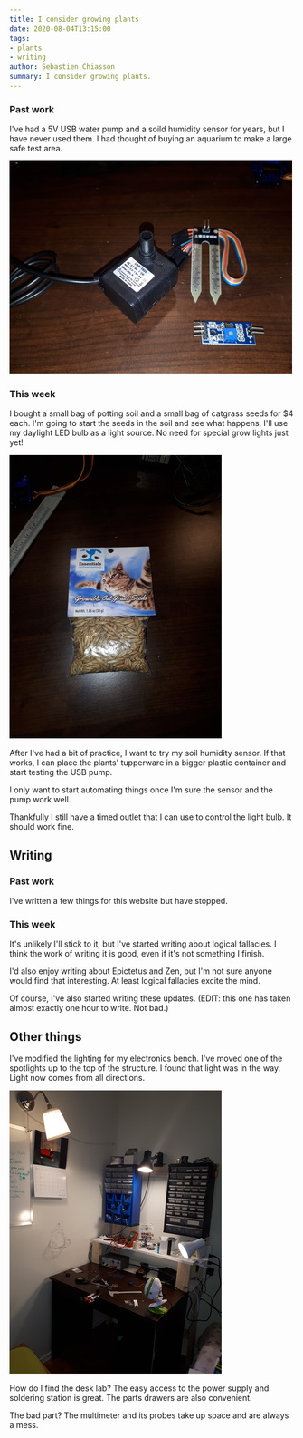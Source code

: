 ```yaml
---
title: I consider growing plants
date: 2020-08-04T13:15:00
tags:
- plants
- writing
author: Sebastien Chiasson
summary: I consider growing plants.
---
```


### Past work

I've had a 5V USB water pump and a soild humidity sensor for years, but I have never used them. I had thought of buying an aquarium to make a large safe test area.

![The pump and sensors](images/20200804_141653.jpg)

### This week

I bought a small bag of potting soil and a small bag of catgrass seeds for $4 each. I'm going to start the seeds in the soil and see what happens. I'll use my daylight LED bulb as a light source. No need for special grow lights just yet!

![Cat grass seeds](images/20200804_141743.jpg)

After I've had a bit of practice, I want to try my soil humidity sensor. If that works, I can place the plants' tupperware in a bigger plastic container and start testing the USB pump.

I only want to start automating things once I'm sure the sensor and the pump work well.

Thankfully I still have a timed outlet that I can use to control the light bulb. It should work fine.

## Writing

### Past work

I've written a few things for this website but have stopped.

### This week

It's unlikely I'll stick to it, but I've started writing about logical fallacies. I think the work of writing it is good, even if it's not something I finish.

I'd also enjoy writing about Epictetus and Zen, but I'm not sure anyone would find that interesting. At least logical fallacies excite the mind.

Of course, I've also started writing these updates. (EDIT: this one has taken almost exactly one hour to write. Not bad.)

## Other things

I've modified the lighting for my electronics bench. I've moved one of the spotlights up to the top of the structure. I found that light was in the way. Light now comes from all directions.

![Well-lit lab](images/20200804_141716.jpg)

How do I find the desk lab? The easy access to the power supply and soldering station is great. The parts drawers are also convenient.

The bad part? The multimeter and its probes take up space and are always a mess.
